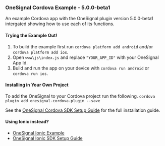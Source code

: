 ### OneSignal Cordova Example - 5.0.0-beta1
An example Cordova app with the OneSignal plugin version 5.0.0-beta1 intergated showing how to use each of its functions.

#### Trying the Example Out!
1. To build the example first run `cordova platform add android` and/or `cordova platform add ios`.
2. Open `www\js\index.js` and replace `"YOUR_APP_ID"` with your OneSignal App Id.
3. Build and run the app on your device with `cordova run android` or `cordova run ios`.

#### Installing in Your Own Project
To add the OneSignal to your Cordova project run the following.
`cordova plugin add onesignal-cordova-plugin --save`

See the [OneSignal Cordova SDK Setup Guide](https://documentation.onesignal.com/docs/cordova-sdk-setup) for the full installation guide.

#### Using Ionic instead?
* [OneSignal Ionic Example](https://github.com/OneSignal/OneSignal-Ionic-Example)
* [OneSignal Ionic SDK Setup Guide](https://documentation.onesignal.com/docs/ionic-sdk-setup)
